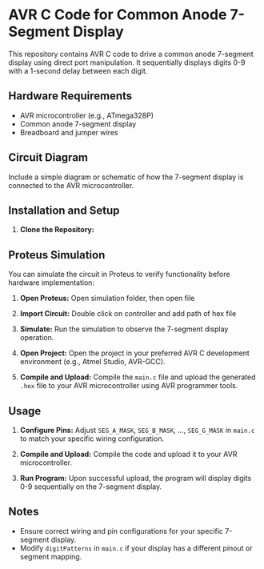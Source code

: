 # AVR C Code for Common Anode 7-Segment Display

This repository contains AVR C code to drive a common anode 7-segment display using direct port manipulation. It sequentially displays digits 0-9 with a 1-second delay between each digit.

## Hardware Requirements

- AVR microcontroller (e.g., ATmega328P)
- Common anode 7-segment display
- Breadboard and jumper wires

## Circuit Diagram

Include a simple diagram or schematic of how the 7-segment display is connected to the AVR microcontroller.

## Installation and Setup

1. **Clone the Repository:**

## Proteus Simulation

You can simulate the circuit in Proteus to verify functionality before hardware implementation:

1. **Open Proteus:** Open simulation folder, then open file 

2. **Import Circuit:** Double click on controller and add path of hex file

3. **Simulate:** Run the simulation to observe the 7-segment display operation.

2. **Open Project:**
Open the project in your preferred AVR C development environment (e.g., Atmel Studio, AVR-GCC).

3. **Compile and Upload:**
Compile the `main.c` file and upload the generated `.hex` file to your AVR microcontroller using AVR programmer tools.

## Usage

1. **Configure Pins:**
Adjust `SEG_A_MASK`, `SEG_B_MASK`, ..., `SEG_G_MASK` in `main.c` to match your specific wiring configuration.

2. **Compile and Upload:**
Compile the code and upload it to your AVR microcontroller.

3. **Run Program:**
Upon successful upload, the program will display digits 0-9 sequentially on the 7-segment display.

## Notes

- Ensure correct wiring and pin configurations for your specific 7-segment display.
- Modify `digitPatterns` in `main.c` if your display has a different pinout or segment mapping.